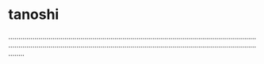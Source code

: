# tanoshi
................................................................................................................................................................................................................................................................